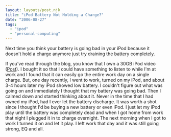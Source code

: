 ```yaml
---
layout: layouts/post.njk
title: "iPod Battery Not Holding a Charge?"
date: "2006-08-27"
tags: 
  - "ipod"
  - "personal-computing"
---
```


Next time you think your battery is going bad in your iPod because it doesn't hold a charge anymore just try draining the battery completely.

If you've read through the blog, you know that I own a 30GB iPod video ([Post](http://www.jeremyknight.me/post/new-ipod "Link to New iPod Post")). I bought it so that I could have something to listen to while I'm at work and I found that it can easily go the entire work day on a single charge. But, one day recently, I went to work, turned on my iPod, and about 3-4 hours later my iPod showed low battery. I couldn't figure out what was going on and immediately I thought that my battery was going bad. Then I calmed down and started thinking about it. Never in the time that I had owned my iPod, had I ever let the battery discharge. It was worth a shot since I thought I'd be buying a new battery or even iPod. I just let my iPod play until the battery was completely dead and when I got home from work that night I plugged it in to charge overnight. The next morning when I got to work I turned it on and let it play. I left work that day and it was still going strong, EQ and all.
